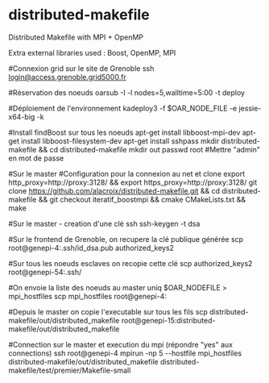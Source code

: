 # distributed-makefile
Distributed Makefile with MPI + OpenMP

Extra external libraries used : Boost, OpenMP, MPI

#Connexion grid sur le site de Grenoble
ssh login@access.grenoble.grid5000.fr

#Réservation des noeuds
oarsub -I -l nodes=5,walltime=5:00 -t deploy

#Déploiement de l'environnement
kadeploy3 -f $OAR_NODE_FILE -e jessie-x64-big -k

#Install findBoost sur tous les  noeuds
apt-get install libboost-mpi-dev
apt-get install libboost-filesystem-dev
apt-get install sshpass
mkdir distributed-makefile && cd distributed-makefile
mkdir out
passwd root
#Mettre "admin" en mot de passe

#Sur le master
#Configuration pour la connexion au net et clone
export http_proxy=http://proxy:3128/ && export https_proxy=http://proxy:3128/
git clone https://github.com/alacroix/distributed-makefile.git && cd distributed-makefile && git checkout iteratif_boostmpi && cmake CMakeLists.txt && make

#Sur le master - creation d'une clé ssh
ssh-keygen -t dsa

#Sur le frontend de Grenoble, on recupere la clé publique générée
scp root@genepi-4:.ssh/id_dsa.pub authorized_keys2

#Sur tous les noeuds esclaves on recopie cette clé
scp authorized_keys2 root@genepi-54:.ssh/


#On envoie la liste des noeuds au master
uniq $OAR_NODEFILE > mpi_hostfiles
scp mpi_hostfiles root@genepi-4:

#Depuis le master on copie l'executable sur tous les fils
scp distributed-makefile/out/distributed_makefile root@genepi-15:distributed-makefile/out/distributed_makefile

#Connection sur le master et execution du mpi (répondre "yes" aux connections)
ssh root@genepi-4
mpirun -np 5 --hostfile mpi_hostfiles distributed-makefile/out/distributed_makefile distributed-makefile/test/premier/Makefile-small